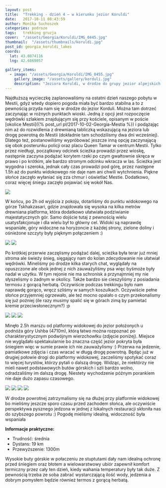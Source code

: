 ```yaml
---
layout: post
title:  "Trekking - dzień 4 – w kierunku jezior Koruldi"
date:   2017-10-11 08:43:59
author: Monika Suchoszek
categories: podroze
tags:	trekking gruzja
cover:  "/assets/Georgia/Koruldi/IMG_0445.jpg"
thumbnail:  "/assets/thumbnails/koruldi.jpg"
post_id: georgia_koruldi_lakes
coords:
  lat: 43.0874116
  lng: 42.6869057
  
gallery_items:
  - image: "/assets/Georgia/Koruldi/IMG_0455.jpg"
    gallery_image: "/assets/gallery/korduli.jpg"
    description: "Jeziora Koruldi, w drodze do grupy jezior alpejskich u podnóża góry Ushba, Gruzja."
---
```


Najdłuższą wycieczkę zaplanowaliśmy na ostatni dzień naszego pobytu w Mestii, gdyż wtedy dopiero pogoda miała być bardzo stabilna a to z pewnością przyda nam się w drodze
do jezior Korduli. Można tam dotrzeć zaczynając w rożnych punktach wioski. Jedną z opcji jest rozpoczęcie wędrówki szlakiem znajdującym się przy kościele, opisanym w poście
[okolice Mestii]({% post_url pl/2017-10-02-Georgia-Mestia %}) i podążając nim aż do rozwidlenia z drewnianą tabliczką wskazującą na jeziora lub drogę powrotną do Mestii (dokładnie tam schodzilismy
 dwa dni wcześniej). Dlatego też, postanowiliśmy wypróbować jeszcze inną opcję zaczynającą się obok posterunku policji oraz placu Queen Tamar w centrum Mestii. Tylko 
przez niedługi, początkowy odcinek ścieżka prowadzi przez wioskę, następnie zaczyna podążać korytem rzeki po czym gwałtownie skręca w prawo i po krótkim, ale bardzo stromym odcinku
wkracza w las. Ścieżka jest wygodna i szeroka, jednak cały czas prowadzi pod górę, przez następne 1.5h aż do punktu widokowego nie daje nam ani chwili wytchnienia. Piękne słońce 
zaczęło wyłaniać się zza chmur i oświetlać Mestie. Dodatkowo, coraz więcej śniegu zaczęło pojawiać się wokół Nas.

<img src="/assets/Georgia/Koruldi/IMG_0442.jpg">

W końcu, po 2h od wyjścia z pokoju, dotarliśmy do punktu widokowego na górze Tskhakzasari, gdzie znajdowała się wysoka na kilka metrów drewniana platforma, która dodatkowo
ułatwiała podziwianie majestatycznych gór. Samo dojście tutaj z pewnością wielu usatysfakcjonuje i dla wielu był to główny cel. Widoki są naprawdę wspaniałe, góry widoczne 
na horyzoncie z każdej strony, zielone doliny i ośnieżone szczyty były pięknym połączeniem :)

<img src="/assets/Georgia/Koruldi/IMG_0444.jpg">
<img src="/assets/Georgia/Koruldi/IMG_0445.jpg">

Po krótkiej przerwie zaczęlismy podążać dalej, scieżka była terar już mniej stroma ale świeży śnieg, sięgający nam do kolan zdecydowanie nie ułatwiał wędrówki. Mineliśmy
po drodze kilka starych chat, wyglądały na opuszczone ale obok jednej z nich zauważyliśmy psa więc byśmoże były nadal w użytku. W tym rejonie nie ma schronisk a przynajmniej my 
nie słyszelismy o żadnym w okolicy. Także bardzo sie cieszyliśmy z posiadania termosu z gorącą herbatą. Oczywiście podczas trekkingu było nam naprawdę gorąco, wręcz szliśmy
w samych koszulkach. Oczywiście pełne słońce przyjemniej ogrzewało, ale też mocno opalało o czym przekonalismy się już poźniej (ile razy musimy spalić się w górach zimą by pamietać
kremie przeciwsłonecznym?) :p

<img src="/assets/Georgia/Koruldi/IMG_0451.jpg">
<img src="/assets/Georgia/Koruldi/IMG_0455.jpg">
<img src="/assets/Georgia/Koruldi/IMG_0460.jpg">

Minęło 2.5h marszu od platformy widokowej do jezior położonych u podnóża góry Ushba (4710m), którą łatwo można rozpoznać po charakterystycznym podwójnym wierzchowłku (zdjęcie poniżej). Miejsce nie wyglądało spektakularnie bo znaczna część jezior pokryta była śniegiem więc w
sumie prawie ich nie zauważylismy :) Przerwa na jedzenie, pamiatkowe zdjęcia i czas wracać w długą drogę powrotną. Będąc już w drugiej połowie drogi do platformy widokowej, 
zaczeliśmy spotykać coraz to więcej turystów, którzy pytali o dalszą drogę. Widząc, że niektórzy nie mieli nawet podstawowych butów górskich i szli bardzo wolno, odradzaliśmy 
im dalszą drogę. Niestety wychodzenie późnym porankiem nie daje dużo zapasu czasowego.

<img src="/assets/Georgia/Koruldi/IMG_0455.jpg">
<img src="/assets/Georgia/Koruldi/IMG_0479.jpg">
<img src="/assets/Georgia/Koruldi/IMG_0483.jpg">
<img src="/assets/Georgia/Koruldi/IMG_0484.jpg">

W drodze powrotnej zatrzymalismy się na dłużej przy platformie widokowej bo mieliśmy jeszcze sporo czasu przed zachodem słońca, ale oczywiście perspektywa pysznego jedzona w jednej
z lokalnych restauracji skłoniła nas do szybszego powrotu :) Pogodę mieliśmy idealną, widoczność była wspaniała

__Informacje praktyczne:__
  * Trudność: średnia
  * Dystans: 19 km
  * Przewyższenie: 1300m
  
  Wysokie buty górskie w połaczeniu ze stuptutami dały nam idealną ochronę przed śniegiem oraz błotem a wielowarstwowy ubiór zapewnił komfort termiczny przez cały ten dzień, kiedy
  wahania temperatury były tak duże. Z pewnością trzeba ze soba zabrać wystarczającą ilość wody, jedzenia a dobrym pomysłem będzie również termos z gorącą herbatą.


